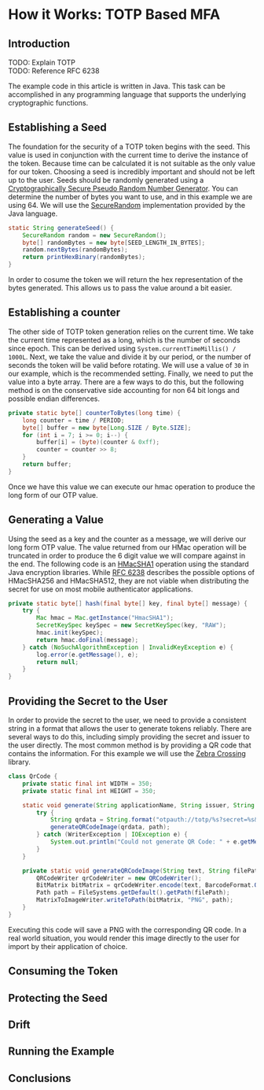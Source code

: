 # How it Works: TOTP Based MFA

## Introduction

TODO: Explain TOTP  
TODO: Reference RFC 6238

The example code in this article is written in Java. This task can be accomplished in any programming language that supports the underlying cryptographic functions.

## Establishing a Seed

The foundation for the security of a TOTP token begins with the seed. This value is used in conjunction with the current time to derive the instance of the token. Because time can be calculated it is not suitable as the only value for our token. Choosing a seed is incredibly important and should not be left up to the user. Seeds should be randomly generated using a [Cryptographically Secure Pseudo Random Number Generator](https://en.wikipedia.org/wiki/Cryptographically_secure_pseudorandom_number_generator). You can determine the number of bytes you want to use, and in this example we are using 64. We will use the [SecureRandom](https://docs.oracle.com/javase/8/docs/api/java/security/SecureRandom.html) implementation provided by the Java language.  

```java
static String generateSeed() {
    SecureRandom random = new SecureRandom();
    byte[] randomBytes = new byte[SEED_LENGTH_IN_BYTES];
    random.nextBytes(randomBytes);
    return printHexBinary(randomBytes);
}
```

In order to cosume the token we will return the hex representation of the bytes generated. This allows us to pass the value around a bit easier.

## Establishing a counter

The other side of TOTP token generation relies on the current time. We take the current time represented as a long, which is the number of seconds since epoch. This can be derived using `System.currentTimeMillis() / 1000L`. Next, we take the value and divide it by our period, or the number of seconds the token will be valid before rotating. We will use a value of `30` in our example, which is the recommended setting. Finally, we need to put the value into a byte array. There are a few ways to do this, but the following method is on the conservative side accounting for non 64 bit longs and possible endian differences. 

```java
private static byte[] counterToBytes(long time) {
    long counter = time / PERIOD;
    byte[] buffer = new byte[Long.SIZE / Byte.SIZE];
    for (int i = 7; i >= 0; i--) {
        buffer[i] = (byte)(counter & 0xff);
        counter = counter >> 8;
    }
    return buffer;
}
```

Once we have this value we can execute our hmac operation to produce the long form of our OTP value.

## Generating a Value

Using the seed as a key and the counter as a message, we will derive our long form OTP value. The value returned from our HMac operation will be truncated in order to produce the 6 digit value we will compare against in the end. The following code is an [HMacSHA1](https://en.wikipedia.org/wiki/HMAC) operation using the standard Java encryption libraries. While [RFC 6238](https://tools.ietf.org/html/rfc6238) describes the possible options of HMacSHA256 and HMacSHA512, they are not viable when distributing the secret for use on most mobile authenticator applications.  

```java
private static byte[] hash(final byte[] key, final byte[] message) {
    try {
        Mac hmac = Mac.getInstance("HmacSHA1");
        SecretKeySpec keySpec = new SecretKeySpec(key, "RAW");
        hmac.init(keySpec);
        return hmac.doFinal(message);
    } catch (NoSuchAlgorithmException | InvalidKeyException e) {
        log.error(e.getMessage(), e);
        return null;
    }
}
```

## Providing the Secret to the User

In order to provide the secret to the user, we need to provide a consistent string in a format that allows the user to generate tokens reliably. There are several ways to do this, including simply providing the secret and issuer to the user directly. The most common method is by providing a QR code that contains the information. For this example we will use the [Zebra Crossing](https://github.com/zxing/zxing) library.  

```java
class QrCode {
    private static final int WIDTH = 350;
    private static final int HEIGHT = 350;

    static void generate(String applicationName, String issuer, String path, String secret) {
        try {
            String qrdata = String.format("otpauth://totp/%s?secret=%s&issuer=%s", applicationName, secret, issuer);
            generateQRCodeImage(qrdata, path);
        } catch (WriterException | IOException e) {
            System.out.println("Could not generate QR Code: " + e.getMessage());
        }
    }

    private static void generateQRCodeImage(String text, String filePath) throws WriterException, IOException {
        QRCodeWriter qrCodeWriter = new QRCodeWriter();
        BitMatrix bitMatrix = qrCodeWriter.encode(text, BarcodeFormat.QR_CODE, WIDTH, HEIGHT);
        Path path = FileSystems.getDefault().getPath(filePath);
        MatrixToImageWriter.writeToPath(bitMatrix, "PNG", path);
    }
}
```

Executing this code will save a PNG with the corresponding QR code. In a real world situation, you would render this image directly to the user for import by their application of choice.

## Consuming the Token

## Protecting the Seed

## Drift

## Running the Example

## Conclusions